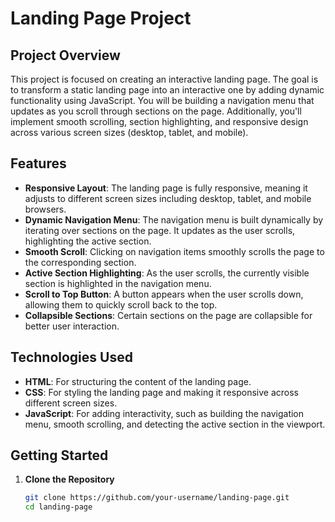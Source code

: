 # Landing Page Project

## Project Overview

This project is focused on creating an interactive landing page. The goal is to transform a static landing page into an interactive one by adding dynamic functionality using JavaScript. You will be building a navigation menu that updates as you scroll through sections on the page. Additionally, you'll implement smooth scrolling, section highlighting, and responsive design across various screen sizes (desktop, tablet, and mobile).

## Features

- **Responsive Layout**: The landing page is fully responsive, meaning it adjusts to different screen sizes including desktop, tablet, and mobile browsers.
- **Dynamic Navigation Menu**: The navigation menu is built dynamically by iterating over sections on the page. It updates as the user scrolls, highlighting the active section.
- **Smooth Scroll**: Clicking on navigation items smoothly scrolls the page to the corresponding section.
- **Active Section Highlighting**: As the user scrolls, the currently visible section is highlighted in the navigation menu.
- **Scroll to Top Button**: A button appears when the user scrolls down, allowing them to quickly scroll back to the top.
- **Collapsible Sections**: Certain sections on the page are collapsible for better user interaction.

## Technologies Used

- **HTML**: For structuring the content of the landing page.
- **CSS**: For styling the landing page and making it responsive across different screen sizes.
- **JavaScript**: For adding interactivity, such as building the navigation menu, smooth scrolling, and detecting the active section in the viewport.

## Getting Started

1. **Clone the Repository**
   ```bash
   git clone https://github.com/your-username/landing-page.git
   cd landing-page
